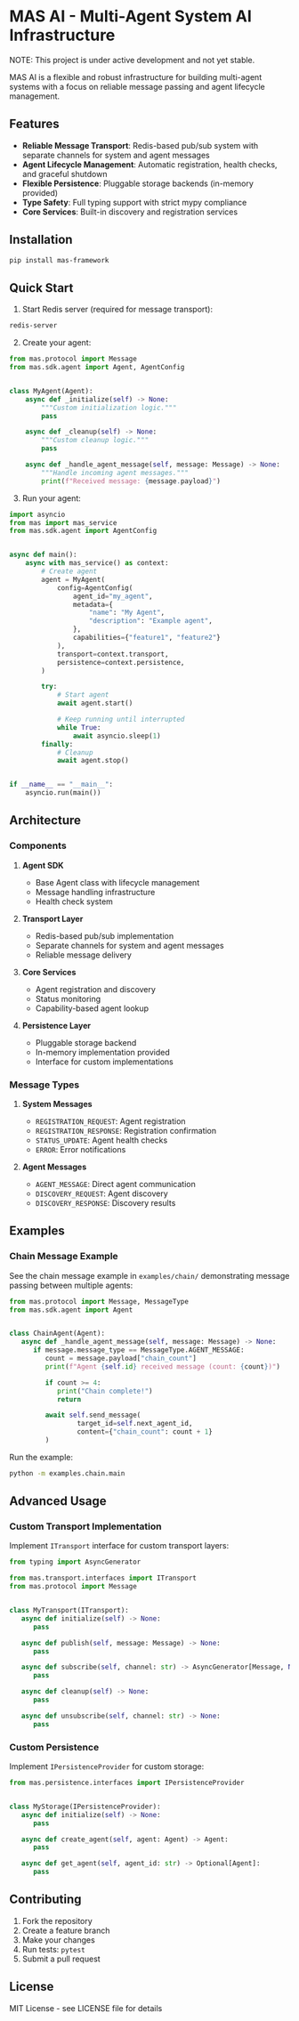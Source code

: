 # MAS AI - Multi-Agent System AI Infrastructure

NOTE: This project is under active development and not yet stable.

MAS AI is a flexible and robust infrastructure for building multi-agent systems with a focus on reliable message passing and agent lifecycle management.

## Features

- **Reliable Message Transport**: Redis-based pub/sub system with separate channels for system and agent messages
- **Agent Lifecycle Management**: Automatic registration, health checks, and graceful shutdown
- **Flexible Persistence**: Pluggable storage backends (in-memory provided)
- **Type Safety**: Full typing support with strict mypy compliance
- **Core Services**: Built-in discovery and registration services

## Installation

```bash
pip install mas-framework
```

## Quick Start

1. Start Redis server (required for message transport):

```bash
redis-server
```

2. Create your agent:

```python
from mas.protocol import Message
from mas.sdk.agent import Agent, AgentConfig


class MyAgent(Agent):
    async def _initialize(self) -> None:
        """Custom initialization logic."""
        pass

    async def _cleanup(self) -> None:
        """Custom cleanup logic."""
        pass

    async def _handle_agent_message(self, message: Message) -> None:
        """Handle incoming agent messages."""
        print(f"Received message: {message.payload}")
```

3. Run your agent:

```python
import asyncio
from mas import mas_service
from mas.sdk.agent import AgentConfig


async def main():
    async with mas_service() as context:
        # Create agent
        agent = MyAgent(
            config=AgentConfig(
                agent_id="my_agent",
                metadata={
                    "name": "My Agent",
                    "description": "Example agent",
                },
                capabilities={"feature1", "feature2"}
            ),
            transport=context.transport,
            persistence=context.persistence,
        )

        try:
            # Start agent
            await agent.start()

            # Keep running until interrupted
            while True:
                await asyncio.sleep(1)
        finally:
            # Cleanup
            await agent.stop()


if __name__ == "__main__":
    asyncio.run(main())
```

## Architecture

### Components

1. **Agent SDK**

   - Base Agent class with lifecycle management
   - Message handling infrastructure
   - Health check system

2. **Transport Layer**

   - Redis-based pub/sub implementation
   - Separate channels for system and agent messages
   - Reliable message delivery

3. **Core Services**

   - Agent registration and discovery
   - Status monitoring
   - Capability-based agent lookup

4. **Persistence Layer**
   - Pluggable storage backend
   - In-memory implementation provided
   - Interface for custom implementations

### Message Types

1. **System Messages**

   - `REGISTRATION_REQUEST`: Agent registration
   - `REGISTRATION_RESPONSE`: Registration confirmation
   - `STATUS_UPDATE`: Agent health checks
   - `ERROR`: Error notifications

2. **Agent Messages**
   - `AGENT_MESSAGE`: Direct agent communication
   - `DISCOVERY_REQUEST`: Agent discovery
   - `DISCOVERY_RESPONSE`: Discovery results

## Examples

### Chain Message Example

See the chain message example in `examples/chain/` demonstrating message passing between multiple agents:

```python
from mas.protocol import Message, MessageType
from mas.sdk.agent import Agent


class ChainAgent(Agent):
   async def _handle_agent_message(self, message: Message) -> None:
      if message.message_type == MessageType.AGENT_MESSAGE:
         count = message.payload["chain_count"]
         print(f"Agent {self.id} received message (count: {count})")

         if count >= 4:
            print("Chain complete!")
            return

         await self.send_message(
                 target_id=self.next_agent_id,
                 content={"chain_count": count + 1}
         )
```

Run the example:

```bash
python -m examples.chain.main
```

## Advanced Usage

### Custom Transport Implementation

Implement `ITransport` interface for custom transport layers:

```python
from typing import AsyncGenerator

from mas.transport.interfaces import ITransport
from mas.protocol import Message


class MyTransport(ITransport):
   async def initialize(self) -> None:
      pass

   async def publish(self, message: Message) -> None:
      pass

   async def subscribe(self, channel: str) -> AsyncGenerator[Message, None]:
      pass

   async def cleanup(self) -> None:
      pass

   async def unsubscribe(self, channel: str) -> None:
      pass
```

### Custom Persistence

Implement `IPersistenceProvider` for custom storage:

```python
from mas.persistence.interfaces import IPersistenceProvider


class MyStorage(IPersistenceProvider):
   async def initialize(self) -> None:
      pass

   async def create_agent(self, agent: Agent) -> Agent:
      pass

   async def get_agent(self, agent_id: str) -> Optional[Agent]:
      pass
```

## Contributing

1. Fork the repository
2. Create a feature branch
3. Make your changes
4. Run tests: `pytest`
5. Submit a pull request

## License

MIT License - see LICENSE file for details
